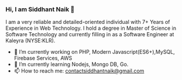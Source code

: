 ### Hi, I am Siddhant Naik 👋

I am a very reliable and detailed-oriented individual with 7+ Years of Experience in Web Technology. I hold a degree in Master of Science in Software Technology and currently filling in as a Software Engineer at Kaleyra (NYSE:KLR).

- 🔭 I’m currently working on PHP, Modern Javascript(ES6+),MySQL, Firebase Services, AWS
- 🌱 I’m currently learning Nodejs, Mongo DB, Go.
- 📫 How to reach me: contactsiddhantnaik@gmail.com
